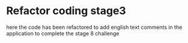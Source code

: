 # Refactor coding stage3


here the code has been refactored to add english text comments in the application to complete the stage 8 challenge
